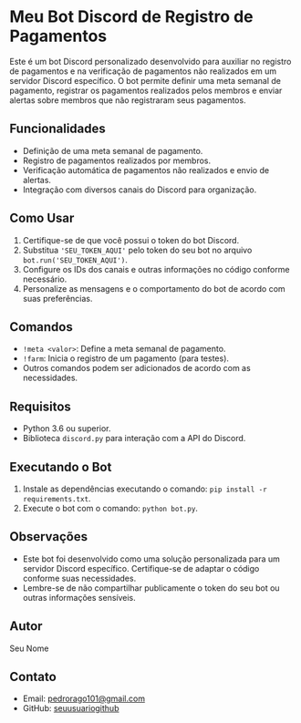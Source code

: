 # Meu Bot Discord de Registro de Pagamentos

Este é um bot Discord personalizado desenvolvido para auxiliar no registro de pagamentos e na verificação de pagamentos não realizados em um servidor Discord específico. O bot permite definir uma meta semanal de pagamento, registrar os pagamentos realizados pelos membros e enviar alertas sobre membros que não registraram seus pagamentos.

## Funcionalidades

- Definição de uma meta semanal de pagamento.
- Registro de pagamentos realizados por membros.
- Verificação automática de pagamentos não realizados e envio de alertas.
- Integração com diversos canais do Discord para organização.

## Como Usar

1. Certifique-se de que você possui o token do bot Discord.
2. Substitua `'SEU_TOKEN_AQUI'` pelo token do seu bot no arquivo `bot.run('SEU_TOKEN_AQUI')`.
3. Configure os IDs dos canais e outras informações no código conforme necessário.
4. Personalize as mensagens e o comportamento do bot de acordo com suas preferências.

## Comandos

- `!meta <valor>`: Define a meta semanal de pagamento.
- `!farm`: Inicia o registro de um pagamento (para testes).
- Outros comandos podem ser adicionados de acordo com as necessidades.

## Requisitos

- Python 3.6 ou superior.
- Biblioteca `discord.py` para interação com a API do Discord.

## Executando o Bot

1. Instale as dependências executando o comando: `pip install -r requirements.txt`.
2. Execute o bot com o comando: `python bot.py`.

## Observações

- Este bot foi desenvolvido como uma solução personalizada para um servidor Discord específico. Certifique-se de adaptar o código conforme suas necessidades.
- Lembre-se de não compartilhar publicamente o token do seu bot ou outras informações sensíveis.

## Autor

Seu Nome

## Contato

- Email: pedrorago101@gmail.com
- GitHub: [seuusuariogithub](https://github.com/pedrorago10)
